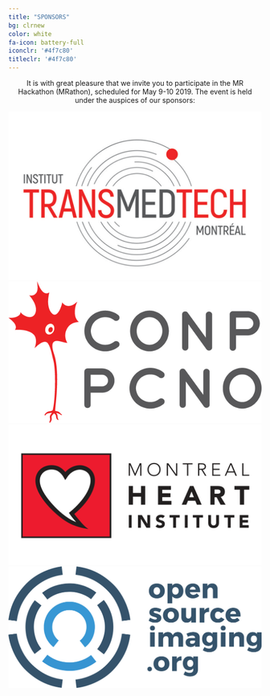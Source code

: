 ```yaml
---
title: "SPONSORS"
bg: clrnew
color: white
fa-icon: battery-full
iconclr: '#4f7c80'
titleclr: '#4f7c80'
---
```


<center><p>It is with great pleasure that we invite you to participate in the MR Hackathon (MRathon), scheduled for May 9-10 2019. The event is held under the auspices of our sponsors:</p></center>

<div class="row">
  
  <div class="col-md-4">
    <a href="https://www.polymtl.ca/transmedtech/" target="blank"><img src="img/transmedtech.png"/></a>
  </div>
  <div class="col-md-4">
    <a href="http://conp.ca/" target="blank"><img src="img/conp.png"/></a>
  </div>
  <div class="col-md-4">
    <a href="https://www.icm-mhi.org/en/montreal-heart-institute" target="blank"><img src="img/mhi.png"/></a>
  </div>

</div>

<div class="row">
<div class="col-md-4">
    <a href="https://www.opensourceimaging.org/" target="blank"><img src="img/osilogo.jpg"/></a>
  </div>

</div>